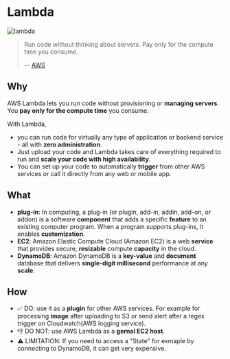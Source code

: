 # Lambda


![lambda](https://i.imgur.com/m9LzODV.png)

> Run code without thinking about servers. Pay only for the compute time you consume. 
> 
> -- [AWS](https://aws.amazon.com/lambda/)


## Why 

AWS Lambda lets you run code without provisioning or **managing servers**. You **pay only for the compute time** you consume.

With Lambda, 

* you can run code for virtually any type of application or backend service - all with **zero administration**. 
* Just upload your code and Lambda takes care of everything required to run and **scale your code with high availability**. 
* You can set up your code to automatically **trigger** from other AWS services or call it directly from any web or mobile app.

## What

* **plug-in**: In computing, a plug-in (or plugin, add-in, addin, add-on, or addon) is a software **component** that adds a specific **feature** to an existing computer program. When a program supports plug-ins, it enables **customization**.
* **EC2**: Amazon Elastic Compute Cloud (Amazon EC2) is a web **service** that provides secure, **resizable** compute **capacity** in the cloud. 
* **DynamoDB**: Amazon DynamoDB is a **key-value** and **document** database that delivers **single-digit millisecond** performance at any **scale**. 

## How 

* ✅ DO: use it as a **plugin** for other AWS services. For example for processing **image** after uploading to S3 or send alert after a regex trigger on Cloudwatch(AWS logging service).
* 👎 DO NOT: use AWS Lambda as a **gernal EC2 host**. 
* ⚠️ LIMITATION: If you need to access a "State" for exmaple by connecting to DynamoDB, it can get very expensive. 